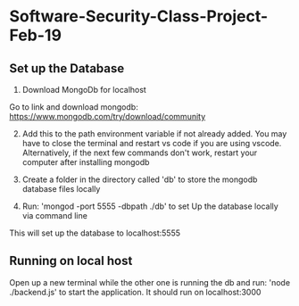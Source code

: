 # Software-Security-Class-Project-Feb-19

## Set up the Database

1. Download MongoDb for localhost

Go to link and download mongodb: https://www.mongodb.com/try/download/community

2. Add this to the path environment variable if not already added. You may have to close the terminal and restart vs code if you are using vscode. Alternatively, if the next few commands don't work, restart your computer after installing mongodb

3. Create a folder in the directory called 'db' to store the mongodb database files locally

4. Run: 'mongod -port 5555 -dbpath ./db' to set Up the database locally via command line

This will set up the database to localhost:5555

## Running on local host

Open up a new terminal while the other one is running the db and run: 'node ./backend.js' to start the application. It should run on localhost:3000
